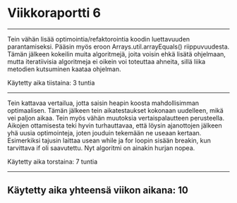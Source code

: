 # Viikkoraportti 6
---
Tein vähän lisää optimointia/refaktorointia koodin luettavuuden parantamiseksi. Pääsin myös eroon Arrays.util.arrayEquals() riippuvuudesta. Tämän jälkeen kokeilin muita algoritmejä, joita voisin ehkä lisätä ohjelmaan, mutta iteratiivisia algoritmeja ei oikein voi toteuttaa ahneita, sillä liika metodien kutsuminen kaataa ohjelman.

Käytetty aika tiistaina: 3 tuntia

---
Tein kattavaa vertailua, jotta saisin heapin koosta mahdollisimman optimaalisen. Tämän jälkeen tein aikatestaukset kokonaan uudelleen, mikä vei paljon aikaa. Tein myös vähän muutoksia vertaispalautteen perusteella. Aikojen ottamisesta teki hyvin turhauttavaa, että löysin ajanottojen jälkeen yhä uusia optimointeja, joten jouduin tekemään ne useaan kertaan. Esimerkiksi tajusin laittaa usean while ja for loopin sisään breakin, kun tarvittava if oli saavutettu. Nyt algoritmi on ainakin hurjan nopea.

Käytetty aika torstaina: 7 tuntia

---
Käytetty aika yhteensä viikon aikana: 10
-